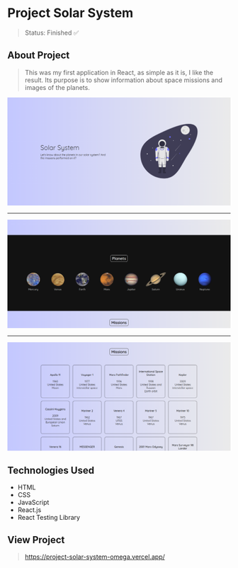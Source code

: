 <h1>Project Solar System</h1>

> Status: Finished ✅

## About Project

> This was my first application in React, as simple as it is, I like the result. Its purpose is to show information about space missions and images of the planets.

<img src="src/images/project/1.png" />
<hr />
<img src="src/images/project/2.png" />
<hr />
<img src="src/images/project/3.png" />

## Technologies Used

* HTML
* CSS
* JavaScript
* React.js
* React Testing Library

## View Project

> https://project-solar-system-omega.vercel.app/
